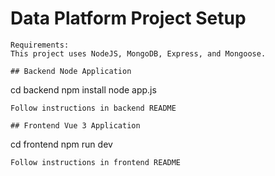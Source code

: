 # Data Platform Project Setup
```
Requirements:
This project uses NodeJS, MongoDB, Express, and Mongoose.

## Backend Node Application
```
cd backend
npm install
node app.js
```
Follow instructions in backend README

## Frontend Vue 3 Application
```
cd frontend
npm run dev
```
Follow instructions in frontend README

